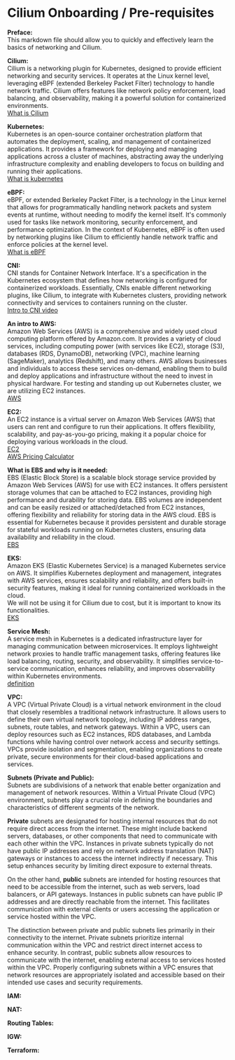 # Cilium Onboarding / Pre-requisites
**Preface:**  
This markdown file should allow you to quickly and effectively learn the basics of networking and Cilium. 

**Cilium:**  
Cilium is a networking plugin for Kubernetes, designed to provide efficient networking and security services. It operates at the Linux kernel level, leveraging eBPF (extended Berkeley Packet Filter) technology to handle network traffic. Cilium offers features like network policy enforcement, load balancing, and observability, making it a powerful solution for containerized environments.  
[What is Cilium](https://cilium.io/get-started/)

**Kubernetes:**  
Kubernetes is an open-source container orchestration platform that automates the deployment, scaling, and management of containerized applications. It provides a framework for deploying and managing applications across a cluster of machines, abstracting away the underlying infrastructure complexity and enabling developers to focus on building and running their applications.  
[What is kubernetes](https://kubernetes.io/docs/concepts/overview/)


**eBPF:**  
eBPF, or extended Berkeley Packet Filter, is a technology in the Linux kernel that allows for programmatically handling network packets and system events at runtime, without needing to modify the kernel itself. It's commonly used for tasks like network monitoring, security enforcement, and performance optimization. In the context of Kubernetes, eBPF is often used by networking plugins like Cilium to efficiently handle network traffic and enforce policies at the kernel level.  
[What is eBPF](https://ebpf.io/what-is-ebpf/)


**CNI:**  
CNI stands for Container Network Interface. It's a specification in the Kubernetes ecosystem that defines how networking is configured for containerized workloads. Essentially, CNIs enable different networking plugins, like Cilium, to integrate with Kubernetes clusters, providing network connectivity and services to containers running on the cluster.  
[Intro to CNI video](https://kube.academy/courses/kubernetes-in-depth/lessons/an-introduction-to-cni#:~:text=CNI%20stands%20for%20container%20network,provides%20a%20specification%20for%20this)


**An intro to AWS:**  
Amazon Web Services (AWS) is a comprehensive and widely used cloud computing platform offered by Amazon.com. It provides a variety of cloud services, including computing power (with services like EC2), storage (S3), databases (RDS, DynamoDB), networking (VPC), machine learning (SageMaker), analytics (Redshift), and many others. AWS allows businesses and individuals to access these services on-demand, enabling them to build and deploy applications and infrastructure without the need to invest in physical hardware. For testing and standing up out Kubernetes cluster, we are utilizing EC2 instances.  
[AWS](https://aws.amazon.com/what-is-aws/)

**EC2:**  
An EC2 instance is a virtual server on Amazon Web Services (AWS) that users can rent and configure to run their applications. It offers flexibility, scalability, and pay-as-you-go pricing, making it a popular choice for deploying various workloads in the cloud.   
[EC2](9https://aws.amazon.com/ec2/)  
[AWS Pricing Calculator](https://calculator.aws/#/addService)  

**What is EBS and why is it needed:**  
EBS (Elastic Block Store) is a scalable block storage service provided by Amazon Web Services (AWS) for use with EC2 instances. It offers persistent storage volumes that can be attached to EC2 instances, providing high performance and durability for storing data. EBS volumes are independent and can be easily resized or attached/detached from EC2 instances, offering flexibility and reliability for storing data in the AWS cloud. EBS is essential for Kubernetes because it provides persistent and durable storage for stateful workloads running on Kubernetes clusters, ensuring data availability and reliability in the cloud.  
[EBS](https://docs.aws.amazon.com/ebs/latest/userguide/what-is-ebs.html)  

**EKS:**  
Amazon EKS (Elastic Kubernetes Service) is a managed Kubernetes service on AWS. It simplifies Kubernetes deployment and management, integrates with AWS services, ensures scalability and reliability, and offers built-in security features, making it ideal for running containerized workloads in the cloud.  
We will not be using it for Cilium due to cost, but it is important to know its functionalities.  
[EKS](https://aws.amazon.com/eks/)  

**Service Mesh:**  
A service mesh in Kubernetes is a dedicated infrastructure layer for managing communication between microservices. It employs lightweight network proxies to handle traffic management tasks, offering features like load balancing, routing, security, and observability. It simplifies service-to-service communication, enhances reliability, and improves observability within Kubernetes environments.  
[definition](https://avinetworks.com/glossary/kubernetes-service-mesh/)  

**VPC:**  
A VPC (Virtual Private Cloud) is a virtual network environment in the cloud that closely resembles a traditional network infrastructure. It allows users to define their own virtual network topology, including IP address ranges, subnets, route tables, and network gateways. Within a VPC, users can deploy resources such as EC2 instances, RDS databases, and Lambda functions while having control over network access and security settings. VPCs provide isolation and segmentation, enabling organizations to create private, secure environments for their cloud-based applications and services.  

**Subnets (Private and Public):**  
Subnets are subdivisions of a network that enable better organization and management of network resources. Within a Virtual Private Cloud (VPC) environment, subnets play a crucial role in defining the boundaries and characteristics of different segments of the network.

**Private** subnets are designated for hosting internal resources that do not require direct access from the internet. These might include backend servers, databases, or other components that need to communicate with each other within the VPC. Instances in private subnets typically do not have public IP addresses and rely on network address translation (NAT) gateways or instances to access the internet indirectly if necessary. This setup enhances security by limiting direct exposure to external threats.

On the other hand, **public** subnets are intended for hosting resources that need to be accessible from the internet, such as web servers, load balancers, or API gateways. Instances in public subnets can have public IP addresses and are directly reachable from the internet. This facilitates communication with external clients or users accessing the application or service hosted within the VPC.

The distinction between private and public subnets lies primarily in their connectivity to the internet. Private subnets prioritize internal communication within the VPC and restrict direct internet access to enhance security. In contrast, public subnets allow resources to communicate with the internet, enabling external access to services hosted within the VPC. Properly configuring subnets within a VPC ensures that network resources are appropriately isolated and accessible based on their intended use cases and security requirements.

**IAM:**  

**NAT:**  

**Routing Tables:**  

**IGW:**  

**Terraform:**  
